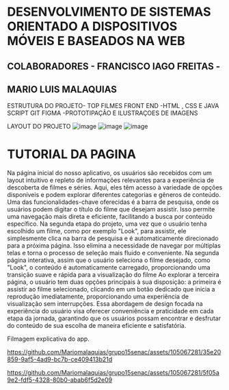 # DESENVOLVIMENTO DE SISTEMAS ORIENTADO A DISPOSITIVOS MÓVEIS E BASEADOS NA WEB 
## COLABORADORES - FRANCISCO IAGO FREITAS -
 ## MARIO LUIS MALAQUIAS 

 ESTRUTURA DO PROJETO- TOP FILMES 
 FRONT END -HTML , CSS E JAVA SCRIPT
 GIT 
 FIGMA -PROTOTIPAÇÃO E ILUSTRAÇOES DE IMAGENS 

LAYOUT DO PROJETO 
![image](https://github.com/Mariomalaquias/grupo15senac/assets/122191875/d59e9e8c-b6d5-4d2d-956b-c61106f60d8a)
![image](https://github.com/Mariomalaquias/grupo15senac/assets/122191875/780cb3ae-cc88-43d7-ad67-4b26534a5679)
![image](https://github.com/Mariomalaquias/grupo15senac/assets/122191875/95caba69-3ec7-4a3d-ad6a-865c3435ca0a)

# TUTORIAL DA PAGINA 

Na página inicial do nosso aplicativo, os usuários são recebidos com um layout intuitivo e repleto de informações relevantes para a experiência de descoberta de filmes e séries. 
Aqui, eles têm acesso à variedade de opções disponíveis e podem explorar diferentes categorias e gêneros de conteúdo.
Uma das funcionalidades-chave oferecidas é a barra de pesquisa, onde os usuários podem digitar o título do filme que desejam assistir.
Isso permite uma navegação mais direta e eficiente, facilitando a busca por conteúdo específico.
Na segunda etapa do projeto, uma vez que o usuário tenha escolhido um filme, como por exemplo "Look", para assistir, ele simplesmente clica na barra de pesquisa e é automaticamente direcionado para a próxima página. 
Isso elimina a necessidade de navegar por múltiplas telas e torna o processo de seleção mais fluido e conveniente.
Na segunda página interativa, assim que o usuário seleciona o filme desejado, como "Look", o conteúdo é automaticamente carregado, proporcionando uma transição suave e rápida para a visualização do filme
Ao explorar a terceira página, o usuário tem duas opções principais à sua disposição: a primeira é assistir ao filme selecionado, clicando em um botão dedicado que inicia a reprodução imediatamente, proporcionando uma experiência de visualização sem interrupções.
Essa abordagem de design focada na experiência do usuário visa oferecer conveniência e praticidade em cada etapa da jornada, garantindo que os usuários possam encontrar e desfrutar do conteúdo de sua escolha de maneira eficiente e satisfatória.

Filmagem explicativa do app.

https://github.com/Mariomalaquias/grupo15senac/assets/105067281/35e20859-9af5-4ad9-bc7b-ce409413b21d

https://github.com/Mariomalaquias/grupo15senac/assets/105067281/5f05a9e2-fdf5-4328-80b0-abab6f5d2e09

